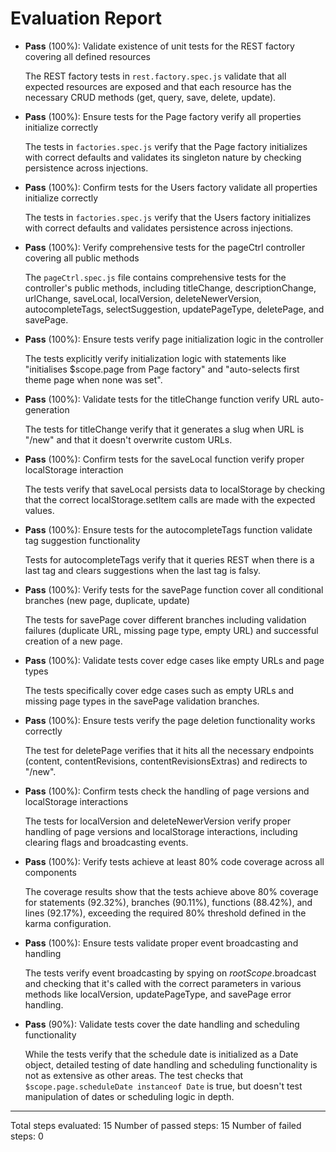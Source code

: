 # Evaluation Report

- **Pass** (100%): Validate existence of unit tests for the REST factory covering all defined resources
  
  The REST factory tests in `rest.factory.spec.js` validate that all expected resources are exposed and that each resource has the necessary CRUD methods (get, query, save, delete, update).

- **Pass** (100%): Ensure tests for the Page factory verify all properties initialize correctly
  
  The tests in `factories.spec.js` verify that the Page factory initializes with correct defaults and validates its singleton nature by checking persistence across injections.

- **Pass** (100%): Confirm tests for the Users factory validate all properties initialize correctly
  
  The tests in `factories.spec.js` verify that the Users factory initializes with correct defaults and validates persistence across injections.

- **Pass** (100%): Verify comprehensive tests for the pageCtrl controller covering all public methods
  
  The `pageCtrl.spec.js` file contains comprehensive tests for the controller's public methods, including titleChange, descriptionChange, urlChange, saveLocal, localVersion, deleteNewerVersion, autocompleteTags, selectSuggestion, updatePageType, deletePage, and savePage.

- **Pass** (100%): Ensure tests verify page initialization logic in the controller
  
  The tests explicitly verify initialization logic with statements like "initialises $scope.page from Page factory" and "auto-selects first theme page when none was set".

- **Pass** (100%): Validate tests for the titleChange function verify URL auto-generation
  
  The tests for titleChange verify that it generates a slug when URL is "/new" and that it doesn't overwrite custom URLs.

- **Pass** (100%): Confirm tests for the saveLocal function verify proper localStorage interaction
  
  The tests verify that saveLocal persists data to localStorage by checking that the correct localStorage.setItem calls are made with the expected values.

- **Pass** (100%): Ensure tests for the autocompleteTags function validate tag suggestion functionality
  
  Tests for autocompleteTags verify that it queries REST when there is a last tag and clears suggestions when the last tag is falsy.

- **Pass** (100%): Verify tests for the savePage function cover all conditional branches (new page, duplicate, update)
  
  The tests for savePage cover different branches including validation failures (duplicate URL, missing page type, empty URL) and successful creation of a new page.

- **Pass** (100%): Validate tests cover edge cases like empty URLs and page types
  
  The tests specifically cover edge cases such as empty URLs and missing page types in the savePage validation branches.

- **Pass** (100%): Ensure tests verify the page deletion functionality works correctly
  
  The test for deletePage verifies that it hits all the necessary endpoints (content, contentRevisions, contentRevisionsExtras) and redirects to "/new".

- **Pass** (100%): Confirm tests check the handling of page versions and localStorage interactions
  
  The tests for localVersion and deleteNewerVersion verify proper handling of page versions and localStorage interactions, including clearing flags and broadcasting events.

- **Pass** (100%): Verify tests achieve at least 80% code coverage across all components
  
  The coverage results show that the tests achieve above 80% coverage for statements (92.32%), branches (90.11%), functions (88.42%), and lines (92.17%), exceeding the required 80% threshold defined in the karma configuration.

- **Pass** (100%): Ensure tests validate proper event broadcasting and handling
  
  The tests verify event broadcasting by spying on $rootScope.$broadcast and checking that it's called with the correct parameters in various methods like localVersion, updatePageType, and savePage error handling.

- **Pass** (90%): Validate tests cover the date handling and scheduling functionality
  
  While the tests verify that the schedule date is initialized as a Date object, detailed testing of date handling and scheduling functionality is not as extensive as other areas. The test checks that `$scope.page.scheduleDate instanceof Date` is true, but doesn't test manipulation of dates or scheduling logic in depth.

---

Total steps evaluated: 15
Number of passed steps: 15
Number of failed steps: 0